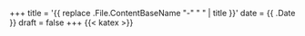 +++
title = '{{ replace .File.ContentBaseName "-" " " | title }}'
date = {{ .Date }}
draft = false
+++
{{< katex >}}